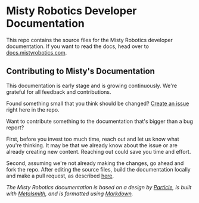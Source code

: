 # Misty Robotics Developer Documentation

This repo contains the source files for the Misty Robotics developer documentation. If you want to read the docs, head over to [docs.mistyrobotics.com](docs.mistyrobotics.com).

## Contributing to Misty's Documentation

This documentation is early stage and is growing continuously. We're grateful for all feedback and contributions. 

Found something small that you think should be changed? [Create an issue](https://github.com/MistyCommunity/Documentation/issues) right here in the repo.

Want to contribute something to the documentation that's bigger than a bug report? 

First, before you invest too much time, reach out and let us know what you're thinking. It may be that we already know about the issue or are already creating new content. Reaching out could save you time and effort.

Second, assuming we're not already making the changes, go ahead and fork the repo. After editing the source files, build the documentation locally and make a pull request, as described [here](https://help.github.com/articles/working-with-forks/).

*The Misty Robotics documentation is based on a design by [Particle](docs.particle.io), is built with [Metalsmith](http://www.metalsmith.io), and is formatted using [Markdown](https://daringfireball.net/projects/markdown/syntax).*

